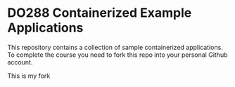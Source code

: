 # DO288 Containerized Example Applications

This repository contains a collection of sample containerized applications.  To complete the course you need to fork this repo into your personal Github account.

This is my fork
